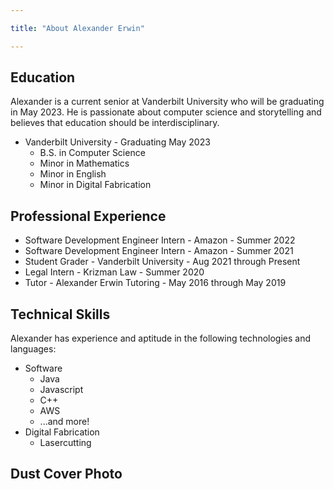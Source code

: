 ```yaml
---

title: "About Alexander Erwin"

---
```


## Education

Alexander is a current senior at Vanderbilt University who will be graduating in May 2023. He is passionate about computer science and storytelling and believes that education should be interdisciplinary.

* Vanderbilt University - Graduating May 2023
  * B.S. in Computer Science
  * Minor in Mathematics
  * Minor in English
  * Minor in Digital Fabrication

## Professional Experience

* Software Development Engineer Intern - Amazon - Summer 2022
* Software Development Engineer Intern - Amazon - Summer 2021
* Student Grader - Vanderbilt University - Aug 2021 through Present
* Legal Intern - Krizman Law - Summer 2020
* Tutor - Alexander Erwin Tutoring - May 2016 through May 2019

## Technical Skills

Alexander has experience and aptitude in the following technologies and languages:

* Software
  * Java
  * Javascript
  * C++
  * AWS
  * ...and more!
* Digital Fabrication
  * Lasercutting

## Dust Cover Photo